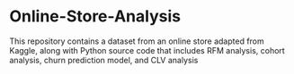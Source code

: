 # Online-Store-Analysis
This repository contains a dataset from an online store adapted from Kaggle, along with Python source code that includes RFM analysis, cohort analysis, churn prediction model, and CLV analysis
